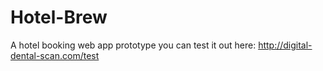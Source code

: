 # Hotel-Brew
A hotel booking web app prototype you can test it out here: http://digital-dental-scan.com/test

